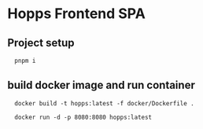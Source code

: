 # Hopps Frontend SPA

## Project setup

```bash
  pnpm i
```

## build docker image and run container

```shell
  docker build -t hopps:latest -f docker/Dockerfile .  
```

```shell
  docker run -d -p 8080:8080 hopps:latest  
```